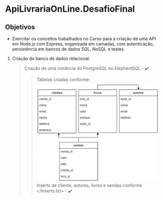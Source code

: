 # ApiLivrariaOnLine.DesafioFinal

## <strong>Objetivos</strong>

* Exercitar os conceitos trabalhados no Curso para a criação de uma API em Node.js com 
Express, organizada em camadas, com autenticação, persistência em bancos de dados 
SQL, NoSQL e testes.<br/>

1. Criação do banco de dados relacional: <br/>
    > Criação de uma instância do PostgreSQL no ElephantSQL - :heavy_check_mark:
    >> Tabelas criadas conforme:<br/>
    <img src="/img/DB.relacional.jpg"><br/>
    >> Inserts de cliente, autores, livros e vendas conforme </inserts.txt> - :heavy_check_mark: 
